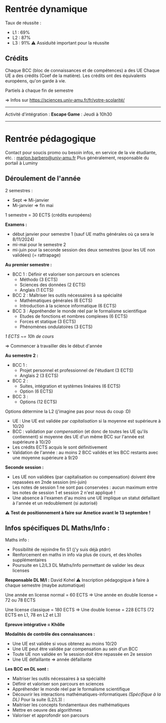 # Rentrée dynamique
Taux de réussite :
- L1 : 69%
- L2 : 87%
- L3 : 91%
⚠️ Assiduité important pour la réussite

## Crédits
Chaque BCC (bloc de connaissances et de compétences) a des UE
Chaque UE a des crédits (Coef de la matière).
Les crédits ont des équivalents européens, qu'on garde à vie.

Partiels à chaque fin de semestre

=> Infos sur https://sciences.univ-amu.fr/fr/votre-scolarité/

---
Activité d'intégration :
__Escape Game__ : Jeudi à 10h30

---

# Rentrée pédagogique
Contact pour soucis promo ou besoin infos, en service de la vie étudiante, etc. : marlon.barbero@univ-amu.fr
Plus généralement, responsable du portail à Luminy

## Déroulement de l'année
2 semestres :
- Sept => Mi-janvier
- Mi-janvier => fin mai

1 semestre = 30 ECTS (crédits européens)

**Examens :** 
- début janvier pour semestre 1 (sauf UE maths générales où ça sera le 8/11/2024)
- mi-mai pour le semestre 2
- mi-juin pour la seconde session des deux semestres (pour les UE non validées) (= rattrapage)

**Au premier semestre :**
- BCC 1 : Définir et valoriser son parcours en sciences
	- Méthodo (3 ECTS)
	- Sciences des données (2 ECTS)
	- Anglais (1 ECTS)
- BCC 2 : Maîtriser les outils nécessaires à sa spécialité
	- Mathématiques générales (6 ECTS)
	- Introduction à la science informatique (6 ECTS)
- BCC 3 : Appréhender le monde réel par le formalisme scientifique
	- Etudes de fonctions et nombres complexes (6 ECTS)
	- Forces et statique (3 ECTS)
	- Phénomènes ondulatoires (3 ECTS)

*1 ECTS ~= 10h de cours*

=> Commencer à travailler dès le début d'année

**Au semestre 2 :**
- BCC 1 :
	- Projet personnel et professionnel de l'étudiant (3 ECTS)
	- Anglais 2 (3 ECTS)
- BCC 2 :
	- Suites, intégration et systèmes linéaires (6 ECTS)
	- Option (6 ECTS)
- BCC 3 :
	- Options (12 ECTS)

Options détermine la L2 (j'imagine pas pour nous du coup :D)

- UE : Une UE est validée par *capitalisation* si la moyenne est supérieure à 10/20
- BCC : validation par *compensation* (et donc de toutes les UE qu'ils contiennent) si moyenne des UE d'un même BCC sur l'année est supérieure à 10/20
- Les crédits ECTS acquis le sont définitivement
- Validation de l'année : au moins 2 BCC validés et les BCC restants avec une moyenne supérieure à 9/20

**Seconde session :**
- Les UE non validées (par capitalisation ou compensation) doivent être repassées en 2nde session (mi-juin)
- Les notes de session 1 ne sont pas conservées : aucun maximum entre les notes de session 1 et session 2 n'est appliqué !
- Une absence à l'examen d'au moins une UE implique un statut défaillant à l'année et un redoublement (si autorisé)

**⚠️ Test de positionnement à faire sur Ametice avant le 13 septembre !**

## Infos spécifiques DL Maths/Info :
Maths info :
- Possibilité de rejoindre fin S1 (j'y suis déjà ptdrr)
- Renforcement en maths in info via plus de cours, et des kholles supplémentaires 
- Poursuite en L2/L3 DL Maths/Info permettant de valider les deux licenses

**Responsable DL M/I :** David Kohel
⚠️ Inscription pédagogique à faire à chaque semestre (maybe automatique)

Une année en license normal = 60 ECTS
=> Une année en double license = 72 ou 78 ECTS

Une license classique = 180 ECTS
=> Une double license = 228 ECTS (72 ECTS en L1, 78 en L2 et L3)

**Epreuve intégrative = Khôlle**

**Modalités de contrôle des connaissances :**
- Une UE est validée si vous obtenez au moins 10/20
- Une UE peut être validée par compensation au sein d'un BCC
- Toute UE non validée en 1e session doit être repassée en 2e session
- Une UE défaillante => année défaillante

**Les BCC en DL sont :**
- Maitriser les outils nécessaires à sa spécialité
- Définir et valoriser son parcours en sciences
- Appréhender le monde réel par le formalisme scientifique
- Découvrir les interactions mathématiques-informatiques *(Spécifique à la DL)*
Pour la suite (L2/L3) :
- Maitriser les concepts fondamentaux des mathématiques
- Mettre en oeuvre des algorithmes
- Valoriser et approfondir son parcours

